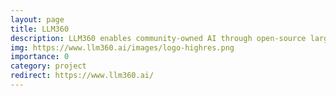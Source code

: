```yaml
---
layout: page
title: LLM360
description: LLM360 enables community-owned AI through open-source large model research and development.
img: https://www.llm360.ai/images/logo-highres.png
importance: 0
category: project
redirect: https://www.llm360.ai/
---
```

